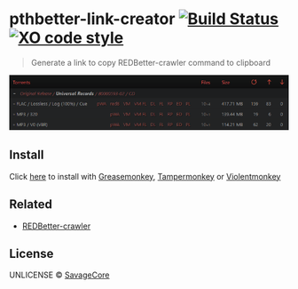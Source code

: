 # pthbetter-link-creator [![Build Status](https://travis-ci.org/SavageCore/pthbetter-link-creator.svg?branch=master)](https://travis-ci.org/SavageCore/pthbetter-link-creator) [![XO code style](https://img.shields.io/badge/code_style-XO-5ed9c7.svg)](https://github.com/sindresorhus/xo)

> Generate a link to copy REDBetter-crawler command to clipboard

![Preview](https://github.com/SavageCore/pthbetter-link-creator/blob/master/assets/preview.png)

## Install

Click [here](https://github.com/SavageCore/pthbetter-link-creator/raw/master/src/pthbetter-link-creator.user.js) to install with [Greasemonkey](https://www.greasespot.net/), [Tampermonkey](https://tampermonkey.net/) or [Violentmonkey](https://violentmonkey.github.io/)

## Related

- [REDBetter-crawler](https://github.com/Mechazawa/REDBetter-crawler)


## License

UNLICENSE © [SavageCore](https://savagecore.eu)
